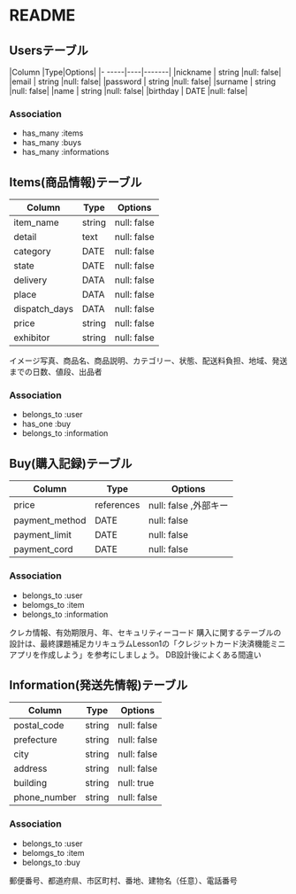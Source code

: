 # README

## Usersテーブル

|Column   |Type|Options|
|-   -----|----|-------|
|nickname | string |null: false|
|email    | string |null: false|
|password | string |null: false|
|surname  | string |null: false|
|name     | string |null: false|
|birthday | DATE   |null: false|

### Association
- has_many :items
- has_many :buys
- has_many :informations


## Items(商品情報)テーブル

|Column       |Type|Options|
|-------------|----|-------|
|item_name    | string |null: false|
|detail       | text   |null: false|
|category     | DATE   |null: false|
|state        | DATE   |null: false|
|delivery     | DATA   |null: false|
|place        | DATA   |null: false|
|dispatch_days| DATA   |null: false|
|price        | string |null: false|
|exhibitor    | string |null: false|

イメージ写真、商品名、商品説明、カテゴリー、状態、配送料負担、地域、発送までの日数、値段、出品者

### Association
- belongs_to :user
- has_one :buy
- belongs_to :information



## Buy(購入記録)テーブル

|Column        |Type        |Options|
|--------------|------------|-------|
|price         | references | null: false ,外部キー|
|payment_method| DATE       |null: false|
|payment_limit | DATE       |null: false|
|payment_cord  | DATE       |null: false|

### Association

- belongs_to :user
- belomgs_to :item
- belongs_to :information

クレカ情報、有効期限月、年、セキュリティーコード
購入に関するテーブルの設計は、最終課題補足カリキュラムLesson1の「クレジットカード決済機能ミニアプリを作成しよう」を参考にしましょう。
DB設計後によくある間違い

## Information(発送先情報)テーブル

|Column|Type |Options|
|------|-----|-------|
|postal_code | string |null: false|
|prefecture  | string |null: false|
|city        | string |null: false|
|address     | string |null: false|
|building    | string |null: true |
|phone_number| string |null: false|

### Association

- belongs_to :user
- belomgs_to :item
- belongs_to :buy

郵便番号、都道府県、市区町村、番地、建物名（任意）、電話番号